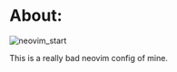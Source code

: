# About:

![neovim_start](.config/nvim/assets/neovim_start.jpg)

This is a really bad neovim config of mine.
